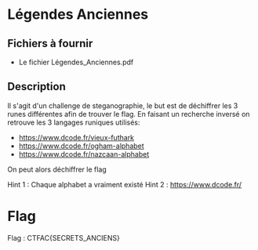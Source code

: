 # Légendes Anciennes

## Fichiers à fournir

- Le fichier Légendes_Anciennes.pdf

## Description

Il s'agit d'un challenge de steganographie, le but est de déchiffrer les 3 runes différentes afin de trouver le flag. En faisant un recherche inversé on retrouve les 3 langages runiques utilisés:
- https://www.dcode.fr/vieux-futhark
- https://www.dcode.fr/ogham-alphabet
- https://www.dcode.fr/nazcaan-alphabet

On peut alors déchiffrer le flag

Hint 1 : Chaque alphabet a vraiment existé
Hint 2 : https://www.dcode.fr/

# Flag
Flag : CTFAC{SECRETS_ANCIENS}